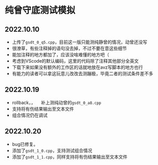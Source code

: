 # 纯曾守底测试模拟

## 2022.10.10

- 上传了`gsdt_0_q5.cpp`，目前这一版只能测纯静曾的情况，动曾还没写
- 很潦草，有些注释掉的语句没去掉，不过不要在意这些细节
- 能加注释的地方都加了，应该没啥难懂的地方吧（
- 考虑到VScode的默认编码，这里的代码除了注释其他部分全英文
- 下载下来如果没有额外的工作区的话就地放在avz写脚本的地方也行
- 有能力的读者可以拿这玩意儿改改去测蹦极，毕竟二者的测试条件差不多

## 2022.10.19

- rollback，，&emsp; 补上测纯动曾的`gsdt_0_a8.cpp`
- 支持将有伤结果输出至文本文件
- 组合情况仍在调试

## 2022.10.20

- bug已修复。
- 添加了`gsdt_1_0.cpp`，支持测试组合情况
- 添加了`gsdt_1_1.cpp`，同样支持将有伤结果输出至文本文件
